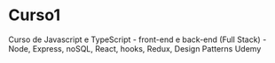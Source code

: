 # Curso1
 Curso de Javascript e TypeScript - front-end e back-end (Full Stack) - Node, Express, noSQL, React, hooks, Redux, Design Patterns Udemy
